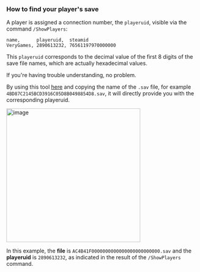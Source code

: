 ### How to find your player's save

A player is assigned a connection number, the `playeruid`, visible via the command `/ShowPlayers`:

```plaintext
name,      playeruid,  steamid
VeryGames, 2890613232, 76561197970000000
```
This `playeruid` corresponds to the decimal value of the first 8 digits of the save file names, which are actually hexadecimal values.

If you're having trouble understanding, no problem.

By using this tool [here](https://palworld.kriax.ovh/id-finder) and copying the name of the `.sav` file, for example `4BD87C2145BCD3916C05D8B0498854D8.sav`, it will directly provide you with the corresponding playeruid.

<img width="350" alt="image" src="https://github.com/Salvatore-Als/palworld-faq/assets/58212852/a81dd3bf-1f86-4757-8f4e-42c044672b06">

In this example, the **file** is `AC4B41F0000000000000000000000000.sav` and the **playeruid** is `2890613232`, as indicated in the result of the `/ShowPlayers` command.
